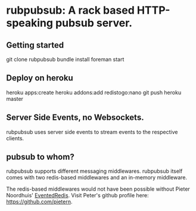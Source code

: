 # rubpubsub: A rack based HTTP-speaking pubsub server.

## Getting started

  git clone rubpubsub
  bundle install
  foreman start

## Deploy on heroku

  heroku apps:create
  heroku addons:add redistogo:nano
  git push heroku master
  
## Server Side Events, no Websockets.

rubpubsub uses server side events to stream events to the respective clients.

## pubsub to whom?

rubpubsub supports different messaging middlewares. rubpubsub itself comes
with two redis-based middlewares and an in-memory middleware.


The redis-based middlewares would not have been possible without Pieter Noordhuis' 
[EventedRedis](https://gist.github.com/352068). Visit Peter's github profile here: https://github.com/pietern.
